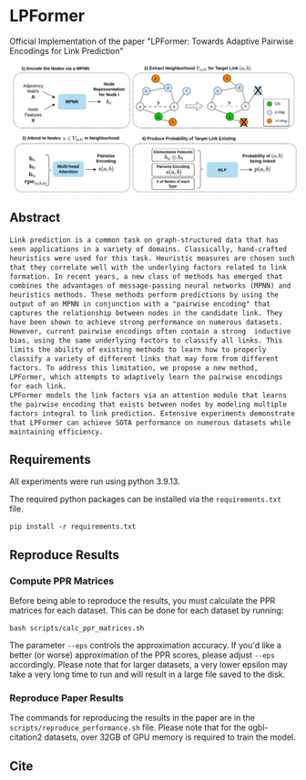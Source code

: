 # LPFormer

Official Implementation of the paper "LPFormer: Towards Adaptive Pairwise Encodings for Link Prediction"

![Framework](https://raw.githubusercontent.com/HarryShomer/LPFormer/master/LPFormer-Framework.png)

## Abstract

```
Link prediction is a common task on graph-structured data that has seen applications in a variety of domains. Classically, hand-crafted heuristics were used for this task. Heuristic measures are chosen such that they correlate well with the underlying factors related to link formation. In recent years, a new class of methods has emerged that combines the advantages of message-passing neural networks (MPNN) and heuristics methods. These methods perform predictions by using the output of an MPNN in conjunction with a "pairwise encoding" that captures the relationship between nodes in the candidate link. They have been shown to achieve strong performance on numerous datasets. 
However, current pairwise encodings often contain a strong  inductive bias, using the same underlying factors to classify all links. This limits the ability of existing methods to learn how to properly classify a variety of different links that may form from different factors. To address this limitation, we propose a new method, LPFormer, which attempts to adaptively learn the pairwise encodings for each link. 
LPFormer models the link factors via an attention module that learns the pairwise encoding that exists between nodes by modeling multiple factors integral to link prediction. Extensive experiments demonstrate that LPFormer can achieve SOTA performance on numerous datasets while maintaining efficiency.
```

## Requirements

All experiments were run using python 3.9.13.

The required python packages can be installed via the  `requirements.txt` file.
```
pip install -r requirements.txt 
```

## Reproduce Results


### Compute PPR Matrices

Before being able to reproduce the results, you must calculate the PPR matrices for each dataset. This can be done for each dataset by running:
```
bash scripts/calc_ppr_matrices.sh
```
The parameter `--eps` controls the approximation accuracy. If you'd like a better (or worse) approximation of the PPR scores, please adjust `--eps` accordingly. Please note that for larger datasets, a very lower epsilon may take a very long time to run and will result in a large file saved to the disk.


### Reproduce Paper Results

The commands for reproducing the results in the paper are in the `scripts/reproduce_performance.sh` file. Please note that for the ogbl-citation2 datasets, over 32GB of GPU memory is required to train the model.  


## Cite
```
```
